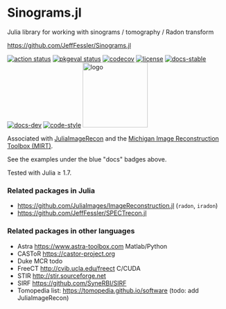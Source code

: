 # Sinograms.jl
Julia library for working with sinograms / tomography / Radon transform

https://github.com/JeffFessler/Sinograms.jl

[![action status][action-img]][action-url]
[![pkgeval status][pkgeval-img]][pkgeval-url]
[![codecov][codecov-img]][codecov-url]
[![license][license-img]][license-url]
[![docs-stable][docs-stable-img]][docs-stable-url]
[![docs-dev][docs-dev-img]][docs-dev-url]
[![code-style][code-blue-img]][code-blue-url]
<img src="docs/src/assets/logo.png" alt="logo" width="150"/>

Associated with
[JuliaImageRecon](https://github.com/JuliaImageRecon)
and the
[Michigan Image Reconstruction Toolbox (MIRT)](https://github.com/JeffFessler/MIRT.jl).

See the examples under the blue "docs" badges above.

Tested with Julia ≥ 1.7.


### Related packages in Julia

* https://github.com/JuliaImages/ImageReconstruction.jl (`radon`, `iradon`)
* https://github.com/JeffFessler/SPECTrecon.jl


### Related packages in other languages

* Astra https://www.astra-toolbox.com Matlab/Python
* CASToR https://castor-project.org
* Duke MCR todo
* FreeCT http://cvib.ucla.edu/freect C/CUDA
* STIR http://stir.sourceforge.net
* SIRF https://github.com/SyneRBI/SIRF
* Tomopedia list: https://tomopedia.github.io/software (todo: add JuliaImageRecon)


<!-- URLs -->
[action-img]: https://github.com/JeffFessler/Sinograms.jl/workflows/CI/badge.svg
[action-url]: https://github.com/JeffFessler/Sinograms.jl/actions
[build-img]: https://github.com/JeffFessler/Sinograms.jl/workflows/CI/badge.svg?branch=main
[build-url]: https://github.com/JeffFessler/Sinograms.jl/actions?query=workflow%3ACI+branch%3Amain
[pkgeval-img]: https://juliaci.github.io/NanosoldierReports/pkgeval_badges/S/Sinograms.svg
[pkgeval-url]: https://juliaci.github.io/NanosoldierReports/pkgeval_badges/S/Sinograms.html
[code-blue-img]: https://img.shields.io/badge/code%20style-blue-4495d1.svg
[code-blue-url]: https://github.com/invenia/BlueStyle
[codecov-img]: https://codecov.io/github/JeffFessler/Sinograms.jl/coverage.svg?branch=main
[codecov-url]: https://codecov.io/github/JeffFessler/Sinograms.jl?branch=main
[docs-stable-img]: https://img.shields.io/badge/docs-stable-blue.svg
[docs-stable-url]: https://JeffFessler.github.io/Sinograms.jl/stable
[docs-dev-img]: https://img.shields.io/badge/docs-dev-blue.svg
[docs-dev-url]: https://JeffFessler.github.io/Sinograms.jl/dev
[license-img]: http://img.shields.io/badge/license-MIT-brightgreen.svg?style=flat
[license-url]: LICENSE
